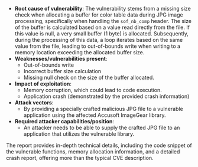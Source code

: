 - **Root cause of vulnerability**: The vulnerability stems from a missing size check when allocating a buffer for color table data during JPG image processing, specifically when handling the `sof_nb_comp` header. The size of the buffer is calculated based on a value read directly from the file. If this value is null, a very small buffer (1 byte) is allocated. Subsequently, during the processing of this data, a loop iterates based on the same value from the file, leading to out-of-bounds write when writing to a memory location exceeding the allocated buffer size.
- **Weaknesses/vulnerabilities present**:
    - Out-of-bounds write
    - Incorrect buffer size calculation
    - Missing null check on the size of the buffer allocated.
- **Impact of exploitation**:
    - Memory corruption, which could lead to code execution.
    - Application crash (demonstrated by the provided crash information)
- **Attack vectors**:
    - By providing a specially crafted malicious JPG file to a vulnerable application using the affected Accusoft ImageGear library.
- **Required attacker capabilities/position**:
    - An attacker needs to be able to supply the crafted JPG file to an application that utilizes the vulnerable library.

The report provides in-depth technical details, including the code snippet of the vulnerable functions, memory allocation information, and a detailed crash report, offering more than the typical CVE description.